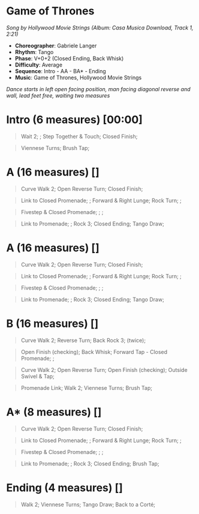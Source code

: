 # Game of Thrones

*Song by Hollywood Movie Strings (Album: Casa Musica Download, Track 1, 2:21)*

* **Choreographer**: Gabriele Langer
* **Rhythm**: Tango
* **Phase**: V+0+2 (Closed Ending, Back Whisk)
* **Difficulty**: Average
* **Sequence**: Intro - AA - BA* - Ending
* **Music**: Game of Thrones, Hollywood Movie Strings

*Dance starts in left open facing position, man facing diagonal reverse and wall, lead feet free, waiting two measures*

# Intro (6 measures) [00:00]

> Wait 2; ; Step Together & Touch; Closed Finish;

> Viennese Turns; Brush Tap;

# A (16 measures) []

> Curve Walk 2; Open Reverse Turn; Closed Finish;

> Link to Closed Promenade; ; Forward & Right Lunge; Rock Turn; ;

> Fivestep & Closed Promenade; ; ;

> Link to Promenade; ; Rock 3; Closed Ending; Tango Draw;

# A (16 measures) []

> Curve Walk 2; Open Reverse Turn; Closed Finish;

> Link to Closed Promenade; ; Forward & Right Lunge; Rock Turn; ;

> Fivestep & Closed Promenade; ; ;

> Link to Promenade; ; Rock 3; Closed Ending; Tango Draw;

# B (16 measures) []

> Curve Walk 2; Reverse Turn; Back Rock 3; (twice);

> Open Finish (checking); Back Whisk; Forward Tap - Closed Promenade; ;

> Curve Walk 2; Open Reverse Turn; Open Finish (checking); Outside Swivel & Tap;

> Promenade Link; Walk 2; Viennese Turns; Brush Tap;

# A* (8 measures) []

> Curve Walk 2; Open Reverse Turn; Closed Finish;

> Link to Closed Promenade; ; Forward & Right Lunge; Rock Turn; ;

> Fivestep & Closed Promenade; ; ;

> Link to Promenade; ; Rock 3; Closed Ending; Brush Tap;

# Ending (4 measures) []

> Walk 2; Viennese Turns; Tango Draw; Back to a Corté;
